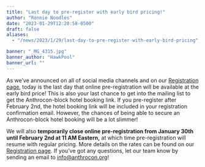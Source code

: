 ```yaml
---
title: "Last day to pre-register with early bird pricing!"
author: "Ronnie Noodles"
date: "2023-01-29T12:20:58-0500"
draft: false
aliases:
  - "/news/2023/1/29/last-day-to-pre-register-with-early-bird-pricing"

banner: "_MG_4315.jpg"
banner_author: "HawkPool"
banner_url: ""
---
```


As we’ve announced on all of social media channels and on our [Registration page](/registration), today is the last day that online pre-registration will be available at the early bird price! This is also your last chance to get into the mailing list to get the Anthrocon-block hotel booking link. If you pre-register after February 2nd, the hotel booking link will be included in your registration confirmation email. However, the chances of being able to secure an Anthrocon-block hotel booking will be a lot slimmer!

We will also **temporarily close online pre-registration from January 30th until February 2nd at 11 AM Eastern,** at which time pre-registration will resume with regular pricing. More details on the rates can be found on our [Registration page](/registration). If you’ve got any questions, let our team know by sending an email to [info@anthrocon.org](mailto:info@anthrocon.org)!
